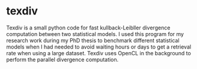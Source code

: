 # texdiv
Texdiv is a small python code for fast kullback-Leibller divergence computation between two statistical models. I used this program for my research work during my PhD thesis to benchmark different statistical models when I had needed to avoid waiting hours or days to get a retrieval rate when using a large dataset. Texdiv uses OpenCL in the background to perform the parallel divergence computation.
